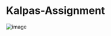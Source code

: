 # Kalpas-Assignment

![image](https://github.com/user-attachments/assets/2e8d9c27-eb13-474e-b026-0e15ae411dff)
